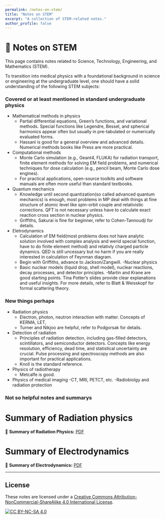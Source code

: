 ```yaml
---
permalink: /notes-on-stem/
title: "Notes on STEM"
excerpt: "A collection of STEM-related notes."
author_profile: false
---
```


<span class='anchor' id='notes-on-stem'></span>

# 🧪 Notes on STEM
This page contains notes related to Science, Technology, Engineering, and Mathematics (STEM).

To transition into medical physics with a foundational background in science or engineering at the undergraduate level, one should have a solid understanding of the following STEM subjects:

### Covered or at least mentioned in standard undergraduate physics
- Mathematical methods in physics
  - Partial differential equations, Green’s functions, and variational methods. Special functions like Legendre, Bessel, and spherical harmonics appear often but usually in pre-tabulated or numerically evaluated forms.
  - Hassani is good for a general overview and advanced details. Numerical methods books like Press are more practical.
- Computational methods
  - Monte Carlo simulation (e.g., Geant4, FLUKA) for radiation transport, finite element methods for solving EM field problems, and numerical techniques for dose calculation (e.g., pencil beam, Monte Carlo dose engines).
  - For practical applications, open-source toolkits and software manuals are often more useful than standard textbooks.
- Quantum mechanics
  - Knowledge until second quantization(so called advanced quantum mechanics) is enough, most problems in MP deal with things at fine structure of atomic level like spin-orbit couple and relativistic corrections. QFT is not necessary unless have to calculate exact reaction cross section in nuclear physics.
  - Griffiths, Sakurai is fine for beginner, refer to Cohen-Tannoudji for details.
- Eletrodynamics
  - Calculation of EM field(most problems does not have analytic solution involved with complex analysis and werid special function, have to do finite element method) and relativly charged particle dynamics. QED is still uncessary but no harm if you are really interested in calculation of Feynman diagram.
  - Begin with Griffiths, advance to Jackson/Zangwill.
-Nuclear physics
  - Basic nuclear models (liquid drop, shell model), nuclear reactions, decay processes, and detector principles.
  -Martin and Krane are good starting points. Tina Potter’s slides provide clear explanations and useful insights. For more details, refer to Blatt & Weisskopf for formal scattering theory.
  
### New things perhaps
- Radiation physics
  - Electron, photon, neutron interaction with matter. Concepts of KERMA, LET, 
  - Turner and Nikjoo are helpful, refer to Podgorsak for details.
- Detection of radiation
  - Principles of radiation detection, including gas-filled detectors, scintillators, and semiconductor detectors. Concepts like energy resolution, efficiency, dead time, and statistical uncertainty are crucial. Pulse processing and spectroscopy methods are also important for practical applications.
  - Knoll is the standard reference.
- Physics of radiotherapy
  - Metcalfe is good.
- Physics of medical imaging
  -CT, MRI, PETCT, etc.
-Radiobiolgy and radiation protection


### Not so helpful notes and summarys
# Summary of Radiation physics
📄 **Summary of Radiation Physics:**  [PDF](https://louis-qiuyulu.github.io/CheatSheet-RP.pdf)  

# Summary of Electrodynamics
📄 **Summary of Electrodynamics:**  [PDF](https://louis-qiuyulu.github.io/CheatSheet-EM.pdf)  

---

## License  
These notes are licensed under a [Creative Commons Attribution-NonCommercial-ShareAlike 4.0 International License](https://creativecommons.org/licenses/by-nc-sa/4.0/).  

[![CC BY-NC-SA 4.0](https://licensebuttons.net/l/by-nc-sa/4.0/88x31.png)](https://creativecommons.org/licenses/by-nc-sa/4.0/)
